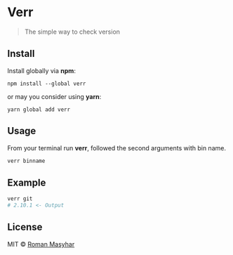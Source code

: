 # Verr

> The simple way to check version

## Install
Install globally via **npm**:
```
npm install --global verr
```
or may you consider using **yarn**:
```
yarn global add verr
```

## Usage
From your terminal run **verr**, followed the second arguments with bin name.
```bash
verr binname
```
## Example
```bash
verr git
# 2.10.1 <- Output
```

## License
MIT © [Roman Masyhar](https://github.com/rohmanhm)